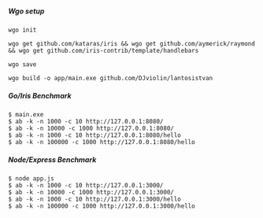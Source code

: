 ##### Wgo setup

```shell
wgo init

wgo get github.com/kataras/iris && wgo get github.com/aymerick/raymond && wgo get github.com/iris-contrib/template/handlebars

wgo save

wgo build -o app/main.exe github.com/DJviolin/lantosistvan
```


##### Go/Iris Benchmark

```shell
$ main.exe
$ ab -k -n 1000 -c 10 http://127.0.0.1:8080/
$ ab -k -n 10000 -c 1000 http://127.0.0.1:8080/
$ ab -k -n 1000 -c 10 http://127.0.0.1:8080/hello
$ ab -k -n 100000 -c 1000 http://127.0.0.1:8080/hello
```

##### Node/Express Benchmark

```shell
$ node app.js
$ ab -k -n 1000 -c 10 http://127.0.0.1:3000/
$ ab -k -n 10000 -c 1000 http://127.0.0.1:3000/
$ ab -k -n 1000 -c 10 http://127.0.0.1:3000/hello
$ ab -k -n 100000 -c 1000 http://127.0.0.1:3000/hello
```
